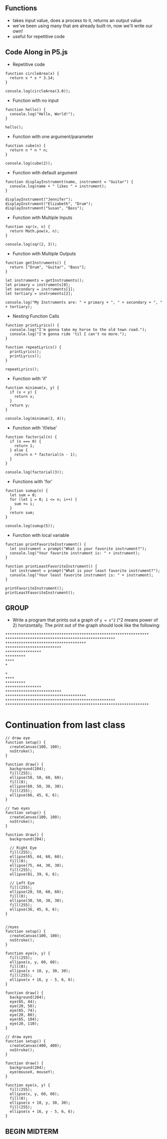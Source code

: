 ## Functions
- takes input value, does a process to it, returns an output value
- we've been using many that are already built-in, now we'll write our own!
- useful for repetitive code

## Code Along in P5.js
- Repetitive code
```
function circleArea(x) {
  return x * x * 3.14;
}

console.log(circleArea(3.0));
```

- Function with no input
```
function hello() {
  console.log("Hello, World!");
}

hello();
```

- Function with one argument/parameter
```
function cube(n) {
  return n * n * n;
}

console.log(cube(2));
```

- Function with default argument
```
function displayInstrument(name, instrument = "Guitar") {
  console.log(name + " likes " + instrument);
}

displayInstrument("Jennifer");
displayInstrument("Elizabeth", "Drum");
displayInstrument("Susan", "Bass");
```

- Function with Multiple Inputs
```
function sqr(x, n) {
  return Math.pow(x, n);
}

console.log(sqr(2, 3));
```
- Function with Multiple Outputs
```
function getInstruments() {
  return ["Drum", "Guitar", "Bass"];
}

let instruments = getInstruments();
let primary = instruments[0];
let secondary = instruments[1];
let tertiary = instruments[2];

console.log("My Instruments are: " + primary + ", " + secondary + ", " + tertiary);
```

- Nesting Function Calls
```
function printLyrics() {
  console.log("I'm gonna take my horse to the old town road.");
  console.log("I'm gonna ride 'til I can't no more.");
}

function repeatLyrics() {
  printLyrics();
  printLyrics();
}

repeatLyrics();
```

- Function with 'if'
```
function minimum(x, y) {
  if (x < y) {
    return x;
  }
  return y;
}

console.log(minimum(3, 4));
```

- Function with 'if/else'
```
function factorial(n) {
  if (n === 0) {
    return 1;
  } else {
    return n * factorial(n - 1);
  }
}

console.log(factorial(3));
```

- Functions with 'for'
```
function sumup(n) {
  let sum = 0;
  for (let i = 0; i <= n; i++) {
    sum += i;
  }
  return sum; 
}

console.log(sumup(5)); 
```

- Function with local variable
```
function printFavoriteInstrument() {
  let instrument = prompt("What is your favorite instrument?");
  console.log("Your favorite instrument is: " + instrument);
}

function printLeastFavoriteInstrument() {
  let instrument = prompt("What is your least favorite instrument?");
  console.log("Your least favorite instrument is: " + instrument);
}

printFavoriteInstrument();
printLeastFavoriteInstrument();
```

## GROUP
- Write a program that prints out a graph of `y = x^2` (^2 means power of 2) horizontally. The print out of the graph should look like the following:

```
****************************************************************
*************************************************
************************************
*************************
****************
*********
****
*

*
****
*********
****************
*************************
************************************
*************************************************
****************************************************************
```

# Continuation from last class
```
// draw eye
function setup() {
  createCanvas(100, 100);
  noStroke();
}

function draw() {
  background(204);
  fill(255);
  ellipse(50, 50, 60, 60);
  fill(0);
  ellipse(60, 50, 30, 30);
  fill(255);
  ellipse(66, 45, 6, 6);
}

// two eyes
function setup() {
  createCanvas(100, 100);
  noStroke();
}

function draw() {
  background(204);

  // Right Eye
  fill(255);
  ellipse(65, 44, 60, 60);
  fill(0);
  ellipse(75, 44, 30, 30);
  fill(255);
  ellipse(81, 39, 6, 6);

  // Left Eye
  fill(255);
  ellipse(20, 50, 60, 60);
  fill(0);
  ellipse(30, 50, 30, 30);
  fill(255);
  ellipse(36, 45, 6, 6);
}


//eyes
function setup() {
  createCanvas(100, 100);
  noStroke();
}

function eye(x, y) {
  fill(255);
  ellipse(x, y, 60, 60);
  fill(0);
  ellipse(x + 10, y, 30, 30);
  fill(255);
  ellipse(x + 16, y - 5, 6, 6);
}

function draw() {
  background(204);
  eye(65, 44);
  eye(20, 50);
  eye(65, 74);
  eye(20, 80);
  eye(65, 104);
  eye(20, 110);
}

// draw eyes
function setup() {
  createCanvas(400, 400);
  noStroke();
}

function draw() {
  background(204);
  eye(mouseX, mouseY);
}

function eye(x, y) {
  fill(255);
  ellipse(x, y, 60, 60);
  fill(0);
  ellipse(x + 10, y, 30, 30);
  fill(255);
  ellipse(x + 16, y - 5, 6, 6);
}

```

## BEGIN MIDTERM
